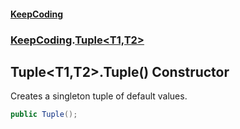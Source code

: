 #### [KeepCoding](index.md 'index')
### [KeepCoding](KeepCoding.md 'KeepCoding').[Tuple&lt;T1,T2&gt;](Tuple_T1_T2_.md 'KeepCoding.Tuple&lt;T1,T2&gt;')
## Tuple&lt;T1,T2&gt;.Tuple() Constructor
Creates a singleton tuple of default values.  
```csharp
public Tuple();
```
